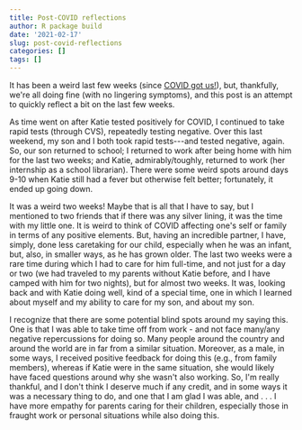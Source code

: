```yaml
---
title: Post-COVID reflections
author: R package build
date: '2021-02-17'
slug: post-covid-reflections
categories: []
tags: []
---
```


It has been a weird last few weeks (since [COVID got us!](https://joshuamrosenberg.com/post/2021/02/03/making-sense-of-covid-in-our-family/)), but, thankfully, we're all
doing fine (with no lingering symptoms), and this post is an attempt to quickly reflect a bit on the last few weeks.

As time went on after Katie tested positively for COVID, I continued to take rapid tests (through CVS),
repeatedly testing negative. Over this last weekend, my son and I both took rapid tests---and tested negative,
again. So, our son returned to school; I returned to work after being home with him for the last
two weeks; and Katie, admirably/toughly, returned to work (her internship as a school librarian). There
were some weird spots around days 9-10 when Katie still had a fever but otherwise felt better; fortunately, 
it ended up going down.

It was a weird two weeks! Maybe that is all that I have to say, but I mentioned to two friends
that if there was any silver lining, it was the time with my little one. It is weird
to think of COVID affecting one's self or family in terms of any positive elements. 
But, having an incredible partner, I have, simply, done less caretaking for our child,
especially when he was an infant, but, also, in smaller ways, as he has grown older.
The last two weeks were a rare time during which I had to care for him full-time, and
not just for a day or two (we had traveled to my parents without Katie before, and I 
have camped with him for two nights), but for almost two weeks. It was, looking back
and with Katie doing well, kind of a special time, one in which I learned about myself
and my ability to care for my son, and about my son. 

I recognize that there are some potential blind spots around my saying this. One is
that I was able to take time off from work - and not face many/any negative repercussions 
for doing so. Many people around the country and around the world are in far from a similar
situation. Moreover, as a male, in some ways, I received positive feedback for doing this (e.g.,
from family members), whereas if Katie were in the same situation, she would likely have faced
questions around why she wasn't also working. So, I'm really thankful, and I don't think I 
deserve much if any credit, and in some ways it was a necessary thing to do, and one
that I am glad I was able, and . . . I have more empathy for parents caring for their children,
especially those in fraught work or personal situations while also doing this. 